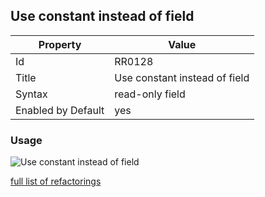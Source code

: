 ## Use constant instead of field

Property | Value
--- | ---
Id|RR0128
Title|Use constant instead of field
Syntax|read\-only field
Enabled by Default|yes

### Usage

![Use constant instead of field](../../images/refactorings/UseConstantInsteadOfField.png)

[full list of refactorings](Refactorings.md)